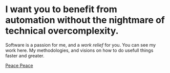 # I want you to benefit from automation without the nightmare of technical overcomplexity.
Software is a passion for me, and a *work relief* for you.
You can see my work here. My methodologies, and visions on how to do usefull things faster and greater.
<script src="https://platform.linkedin.com/badges/js/profile.js" async defer type="text/javascript"></script>
<div class="badge-base LI-profile-badge" data-locale="es_ES" data-size="medium" data-theme="dark" data-type="VERTICAL" data-vanity="peacepeacep" data-version="v1"><a class="badge-base__link LI-simple-link" href="https://ar.linkedin.com/in/peacepeacep/es?trk=profile-badge">Peace Peace</a></div>
              
